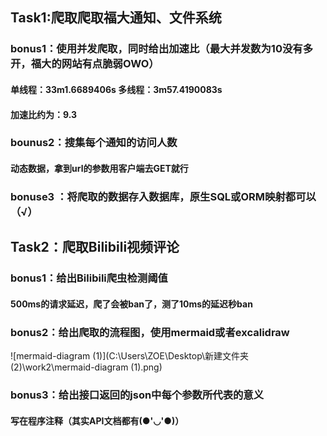 ## Task1:爬取爬取福大通知、文件系统

### bonus1：使用并发爬取，同时给出加速比（最大并发数为10没有多开，福大的网站有点脆弱OWO）

#### 单线程：33m1.6689406s  多线程：3m57.4190083s

#### 加速比约为：9.3

### bounus2：搜集每个通知的访问人数

#### 动态数据，拿到url的参数用客户端去GET就行

### bonuse3 ：将爬取的数据存入数据库，原生SQL或ORM映射都可以（√）

## Task2：爬取Bilibili视频评论

### bonus1：给出Bilibili爬虫检测阈值

#### 500ms的请求延迟，爬了会被ban了，测了10ms的延迟秒ban

### bonus2：给出爬取的流程图，使用mermaid或者excalidraw

![mermaid-diagram (1)](C:\Users\ZOE\Desktop\新建文件夹 (2)\work2\mermaid-diagram (1).png)

### bonus3：给出接口返回的json中每个参数所代表的意义

#### 写在程序注释（其实API文档都有(●'◡'●)）

